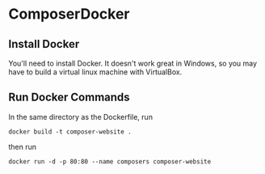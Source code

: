 # ComposerDocker

## Install Docker
You'll need to install Docker. It doesn't work great in Windows, so you may have to build a virtual linux machine with VirtualBox.

## Run Docker Commands
In the same directory as the Dockerfile, run  

    docker build -t composer-website .

then run

    docker run -d -p 80:80 --name composers composer-website
